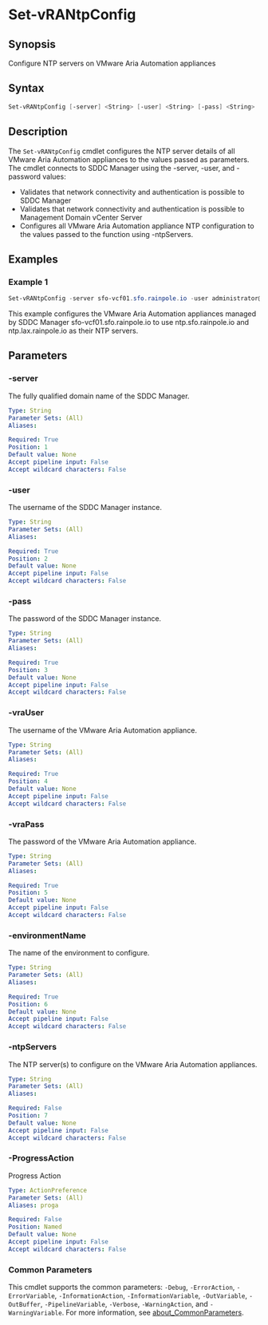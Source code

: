 # Set-vRANtpConfig

## Synopsis

Configure NTP servers on VMware Aria Automation appliances

## Syntax

```powershell
Set-vRANtpConfig [-server] <String> [-user] <String> [-pass] <String> [-vraUser] <String> [-vraPass] <String> [-environmentName] <String> [[-ntpServers] <String>] [-ProgressAction <ActionPreference>] [<CommonParameters>]
```

## Description

The `Set-vRANtpConfig` cmdlet configures the NTP server details of all VMware Aria Automation appliances to the values passed as parameters.
The cmdlet connects to SDDC Manager using the -server, -user, and -password values:

- Validates that network connectivity and authentication is possible to SDDC Manager
- Validates that network connectivity and authentication is possible to Management Domain vCenter Server
- Configures all VMware Aria Automation appliance NTP configuration to the values passed to the function using -ntpServers.

## Examples

### Example 1

```powershell
Set-vRANtpConfig -server sfo-vcf01.sfo.rainpole.io -user administrator@vsphere.local -pass VMw@re1! -vraUser configadmin -vraPass VMw@re1! -environmentName xint-env -ntpServers "ntp.sfo.rainpole.io ntp.lax.rainpole.io"
```

This example configures the VMware Aria Automation appliances managed by SDDC Manager sfo-vcf01.sfo.rainpole.io to use ntp.sfo.rainpole.io and ntp.lax.rainpole.io as their NTP servers.

## Parameters

### -server

The fully qualified domain name of the SDDC Manager.

```yaml
Type: String
Parameter Sets: (All)
Aliases:

Required: True
Position: 1
Default value: None
Accept pipeline input: False
Accept wildcard characters: False
```

### -user

The username of the SDDC Manager instance.

```yaml
Type: String
Parameter Sets: (All)
Aliases:

Required: True
Position: 2
Default value: None
Accept pipeline input: False
Accept wildcard characters: False
```

### -pass

The password of the SDDC Manager instance.

```yaml
Type: String
Parameter Sets: (All)
Aliases:

Required: True
Position: 3
Default value: None
Accept pipeline input: False
Accept wildcard characters: False
```

### -vraUser

The username of the VMware Aria Automation appliance.

```yaml
Type: String
Parameter Sets: (All)
Aliases:

Required: True
Position: 4
Default value: None
Accept pipeline input: False
Accept wildcard characters: False
```

### -vraPass

The password of the VMware Aria Automation appliance.

```yaml
Type: String
Parameter Sets: (All)
Aliases:

Required: True
Position: 5
Default value: None
Accept pipeline input: False
Accept wildcard characters: False
```

### -environmentName

The name of the environment to configure.

```yaml
Type: String
Parameter Sets: (All)
Aliases:

Required: True
Position: 6
Default value: None
Accept pipeline input: False
Accept wildcard characters: False
```

### -ntpServers

The NTP server(s) to configure on the VMware Aria Automation appliances.

```yaml
Type: String
Parameter Sets: (All)
Aliases:

Required: False
Position: 7
Default value: None
Accept pipeline input: False
Accept wildcard characters: False
```

### -ProgressAction

Progress Action

```yaml
Type: ActionPreference
Parameter Sets: (All)
Aliases: proga

Required: False
Position: Named
Default value: None
Accept pipeline input: False
Accept wildcard characters: False
```

### Common Parameters

This cmdlet supports the common parameters: `-Debug`, `-ErrorAction`, `-ErrorVariable`, `-InformationAction`, `-InformationVariable`, `-OutVariable`, `-OutBuffer`, `-PipelineVariable`, `-Verbose`, `-WarningAction`, and `-WarningVariable`. For more information, see [about_CommonParameters](http://go.microsoft.com/fwlink/?LinkID=113216).
